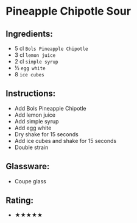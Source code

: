 # Pineapple Chipotle Sour

## Ingredients:
- 5 cl `Bols Pineapple Chipotle`
- 3 cl `lemon juice`
- 2 cl `simple syrup`
- ½ `egg white`
- 8 `ice cubes`

## Instructions:
- Add Bols Pineapple Chipotle
- Add lemon juice
- Add simple syrup
- Add egg white
- Dry shake for 15 seconds
- Add ice cubes and shake for 15 seconds
- Double strain

## Glassware:
- Coupe glass

## Rating:
- ★★★★★